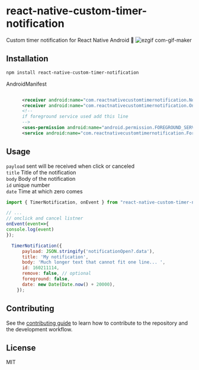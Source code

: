 # react-native-custom-timer-notification

Custom timer notification for React Native Android 🔔
![ezgif com-gif-maker](https://user-images.githubusercontent.com/58332892/166133982-effe321c-a0fd-4315-bb29-cc7ee29d0bd4.gif)


## Installation

```sh
npm install react-native-custom-timer-notification
```

AndroidManifest
```xml

      <receiver android:name="com.reactnativecustomtimernotification.NotificationEventReceiver" />
      <receiver android:name="com.reactnativecustomtimernotification.OnClickBroadcastReceiver" />
      <!--
      if foreground service used add this line
      -->
      <uses-permission android:name="android.permission.FOREGROUND_SERVICE" />
      <service android:name="com.reactnativecustomtimernotification.ForegroundService"/>
```
## Usage
```payload``` sent will be received when click or canceled <br>
```title``` Title of the notification <br>
```body``` Body of the notification <br>
```id```  unique number <br>
```date``` Time at which zero comes <br>
```js
import { TimerNotification, onEvent } from "react-native-custom-timer-notification";

// ...
// onclick and cancel listner
onEvent(event=>{
console.log(event)
});

  TimerNotification({
      payload: JSON.stringify('notificationOpen?.data'),
      title: 'My notification',
      body: 'Much longer text that cannot fit one line... ',
      id: 160211114,
      remove: false, // optional
      foreground: false,
      date: new Date(Date.now() + 20000),
    });
```

## Contributing

See the [contributing guide](CONTRIBUTING.md) to learn how to contribute to the repository and the development workflow.

## License

MIT
